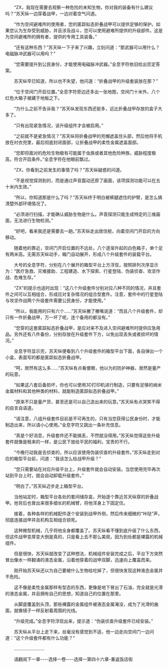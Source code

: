 <div class="read-content j_readContent" id="">
                <p>　　“ZX，我现在需要去观察一种危险的未知生物，你对我的装备有什么建议吗？”苏天纵一边穿着战甲，一边对着空气问道。<p>　　“作为空间避难所的使用者，您的匿踪拟态折叠战甲可以提供足够的保护。如果您认为生存受到威胁，并且涉及战斗，您可以使用避难所提供的升级部件。这是为空间避难所的拥有者，提供的专用工具装备。”<p>　　“还有这种东西？”苏天纵一下子来了兴趣，立刻问道：“那武器可以用什么？电磁脉冲武器可以用吗？”<p>　　“您需要提升到公民身份，才能使用电磁脉冲武器。”全息字符依旧给出否定答案。<p>　　苏天纵早已知道，所以也不失望，他问道：“折叠战甲的升级套装放在那？”<p>　　“位于空间门开启位置。”全息字符旁边还多出一张地图，空间门十米外，八个红色大箱子被藏于地板之下。<p>　　“为什么之前不告诉我？”苏天纵发现东西还挺多，远比折叠战甲存放的盒子大多了。<p>　　“只有出现紧急情况，该升级组件才会被启用。”<p>　　“之前就不是紧急情况？”苏天纵将折叠战甲的兜帽遮盖住头部，然后他将手机放在衬衣兜里，最后彻底封闭面部，让折叠战甲的柔性金属遮盖面部。<p>　　“您即将面对的危险生物极有可能属于虫族或者其他危险种族，威胁程度极高，符合开启条件。”全息字符在他眼前飘过。<p>　　“ZX，你看到之前发生的事情了吗？”苏天纵疑惑的问道。<p>　　“不是视觉探测到的，而是通过声音震动还原了画面，该项探测功能可以在五十米内生效。”<p>　　“所以，你知道那是什么了吗？”苏天纵终于明白被裤腿遮住的护臂，是怎么搞清楚外部环境情况了。<p>　　“必须进行扫描，才能确认威胁生物是什么。声音探测只能生成特定的三维画面，无法进行生物检测。”<p>　　“好吧，看来我还是需要去一趟。”苏天纵走出居住舱，向着空间门开启的方向移动。<p>　　随着他的靠近，空间门开启位置的不远处，八个逐渐升起的白色箱子，单个足有两米高。无需苏天纵动手，箱门自动展开，形成八个升级套件的装载平台。<p>　　大号的全息字符，分别在八个展开的箱型平台上方浮现，按照排列次序显示为：“医疗急救、灾难援助、工程建造、水下探索、行星登陆、伪装侦查、攻坚作战、危难生存。”<p>　　“ZX”的提示也适时出现：“这八个升级套件分别对应八种不同的情况，并且套件之间可以互相组合，形成应对复杂情况的组合型套件。注意，套件中的行星登陆与攻坚作战两个升级套件需要公民身份，才能使用。”<p>　　“所以，我能用的只有六个……”苏天纵撇了撇嘴说道：“而且八个升级套件，却只有一件折叠战甲，万一坏了呢，连个备用的都没有。”<p>　　“您穿的这套匿踪拟态折叠战甲，是应对来不及进入空间避难所时提供应急用品。另外还有八件备份，分别存放在升级套件下方，以免出现丢失或者损坏的情况。”<p>　　全息字符显示完，苏天纵便看到八个升级套件的箱型平台下面，各自弹出一个小盒，表面写的都是匿踪拟态折叠战甲。<p>　　“呵，居然有这么多……”苏天纵有点看傻眼，他以为的防护神器，居然是量产的玩意。<p>　　“如果这八套后备损坏，你也可以使用3D打印机进行制造，只要有足够的纳米金属材料和其他种类的材料，就能制造匿踪拟态折叠战甲。”<p>　　“原来不只是量产货，甚至还是可以自己造出来的玩意。”苏天纵有点哭笑不得的自言自语道。<p>　　“请注意，八组升级套件目前是不可再生的，只有当您获得公民身份时，才能制造出来，所以请小心使用。”全息字符又跳出一条补充信息。<p>　　“真是个好消息，升级套件还不能搞丢，不然就没得用。”苏天纵觉得这些升级套件就像是租来的一样，是公民下放给平民的福利，宝贵的不行。<p>　　“今晚行动我是去侦查的，所以应该使用伪装侦查的升级套件。”苏天纵走到对应的箱型平台前，问道：“我该怎么给战甲升级？”<p>　　“您只需要站在对应升级平台上，升级套件就会自动安装。当您使用完毕再次站到平台上时，就会自动卸载升级套件。”<p>　　“明白了。”苏天纵迈步走上箱型平台。<p>　　当他站定时，箱型平台各处的套间储存盒，开始逐个靠近苏天纵穿的折叠战甲。他背后也冒出来很多细长的机械臂，将他浑身上下固定住。<p>　　接着，各种各样的机械配件逐个安装到战甲外侧，然后传来细微的“咔哒”声，彻底连接战甲并且机构互相组合锁死。<p>　　这种微型机械，几乎将他全身都覆盖了。苏天纵看不懂到底升级了什么东西，但这件战甲变厚变大倒是真的，只是看上去不那么美观，因为到处都是裸露的机械组件。<p>　　但是很快，苏天纵就改变了这种想法，机械组件安装完成之后，平台下方突然冒出像水一样翻涌的液态金属，沿着他穿着的战甲双脚，迅速向上覆盖而来。<p>　　刚开始苏天纵还以为自己要被什么生物给吃掉了，但很快发现这种液态金属并不危险。<p>　　这不像是柔性金属那样有型态的东西，更像是地下冒出了石油，完全就是光滑的液态金属，并且拥有自己的思想，知道自己的位置在那里。<p>　　从脚底覆盖到头顶，那些裸露的金属组件被液态金属淹没，成为了光滑的曲面，就像镜子一样反射着周围的光线。<p>　　“升级完成。”全息字符浮现出来，提示道：“伪装侦查升级套件已经安装。”<p>　　苏天纵从平台上走下来，丝毫没有感觉到不适，他一边走向空间门一边问道：“这个升级套件都有什么功能？”<p>　　……………………<p>　　请翻阅下一章----选择一卷----选择一第四十六章-重返饭店街<p> 
            </div>